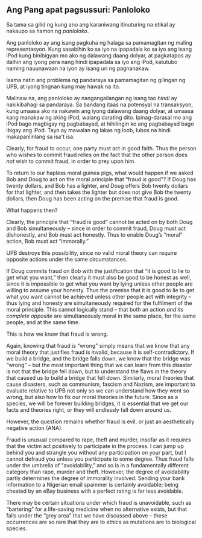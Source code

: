 ## Ang Pang apat pagsussuri: Panloloko

Sa tama sa gilid ng kung ano ang karaniwang itinuturing na etikal ay nakaupo sa hamon ng *panloloko*.

Ang panloloko ay ang isang pagkuha ng halaga sa pamamagitan ng maling representasyon. Kung sasabihin ko sa iyo na ipapadala ko sa iyo ang isang iPod kung binibigyan mo ako ng dalawang daang dolyar, at pagkatapos ay dalhin ang iyong pera nang hindi ipapadala sa iyo ang iPod, katutubo naming nauunawaan na iyon ay isang uri ng pagnanakaw.

Isama natin ang problema ng pandaraya sa pamamagitan ng gilingan ng UPB, at iyong tingnan kung may hawak na ito.

Malinaw na, ang panloloko ay nangangailangan ng isang tao *hindi* ay nakikibahagi sa pandaraya. Sa bandang itaas na potensyal na transaksyon, kung umaasa ako na nakawin ang iyong dalawang daang dolyar, at umaasa kang manakaw ng aking iPod, walang darating dito. Ipinag-darasal mo ang iPod bago magbigay ng pagbabayad, at hihilingin ko ang pagbabayad bago ibigay ang iPod. Tayo ay mawalan ng lakas ng loob, lubos na hindi makapanlinlang sa isa't isa.

Clearly, for fraud to occur, one party must act in good faith. Thus the person who wishes to commit fraud relies on the fact that the other person does *not* wish to commit fraud, in order to prey upon him.

To return to our hapless moral guinea pigs, what would happen if we asked Bob and Doug to act on the moral principle that “fraud is good”? If Doug has twenty dollars, and Bob has a lighter, and Doug offers Bob twenty dollars for that lighter, and then takes the lighter but does not give Bob the twenty dollars, then Doug has been acting on the premise that fraud is good.

What happens then?

Clearly, the principle that “fraud is good” cannot be acted on by both Doug and Bob simultaneously – since in order to commit fraud, Doug must act dishonestly, and Bob must act honestly. Thus to enable Doug’s “moral” action, Bob must act “immorally.”

UPB destroys this possibility, since no valid moral theory can require opposite actions under the same circumstances.

If Doug commits fraud on Bob with the justification that “it is good to lie to get what you want,” then clearly it must also be good to be honest as well, since it is impossible to get what you want by lying unless other people are willing to assume your honesty. Thus the premise that it is good to lie to get what you want cannot be achieved unless other people act with integrity – thus lying and honesty are simultaneously required for the fulfilment of the moral principle. This cannot logically stand – that both an action *and its complete opposite* are simultaneously moral in the same place, for the same people, and at the same time.

This is how we know that fraud is wrong.

Again, knowing that fraud is “wrong” simply means that we know that any moral theory that justifies fraud is invalid, because it is self-contradictory. If we build a bridge, and the bridge falls down, we know that the bridge was “wrong” – but the most important thing that we can learn from this disaster is not that the bridge fell down, but to understand the flaws in the theory that caused us to build a bridge that fell down. Similarly, moral theories that cause disasters, such as communism, fascism and Nazism, are important to evaluate relative to UPB not only so we can understand how they went so wrong, but also how to fix our moral theories in the future. Since as a species, we will be forever building bridges, it is essential that we get our facts and theories right, or they will endlessly fall down around us.

However, the question remains whether fraud is evil, or just an aesthetically negative action (ANA).

Fraud is unusual compared to rape, theft and murder, insofar as it requires that the victim act positively to participate in the process. I can jump up behind you and strangle you without any participation on your part, but I cannot defraud you unless you participate to some degree. Thus fraud falls under the umbrella of “avoidability,” and so is in a fundamentally different category than rape, murder and theft. However, the degree of avoidability partly determines the degree of immorality involved. Sending your bank information to a Nigerian email spammer is certainly avoidable; being cheated by an eBay business with a perfect rating is far less avoidable.

There may be certain situations under which fraud is unavoidable, such as “bartering” for a life-saving medicine when no alternative exists, but that falls under the “grey area” that we have discussed above – these occurrences are so rare that they are to ethics as mutations are to biological species.